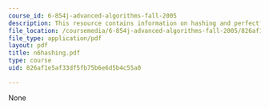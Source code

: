 ```yaml
---
course_id: 6-854j-advanced-algorithms-fall-2005
description: This resource contains information on hashing and perfect?hash?families.
file_location: /coursemedia/6-854j-advanced-algorithms-fall-2005/826af1e5af33df5fb75b6e6d5b4c55a0_n6hashing.pdf
file_type: application/pdf
layout: pdf
title: n6hashing.pdf
type: course
uid: 826af1e5af33df5fb75b6e6d5b4c55a0

---
```

None